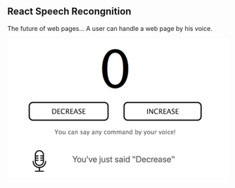 ## React Speech Recongnition
The future of web pages... A user can handle a web page by his voice.

![Screenshot](./docs/screenshot.png)